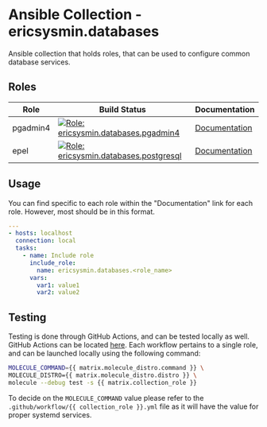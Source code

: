 # Ansible Collection - ericsysmin.databases

Ansible collection that holds roles, that can be used to configure common database services.

## Roles

| Role     | Build Status                                                                                                                                                                                                                                                                          | Documentation                                                                                                    |
| -------- | ------------------------------------------------------------------------------------------------------------------------------------------------------------------------------------------------------------------------------------------------------------------------------------- | ---------------------------------------------------------------------------------------------------------------- |
| pgadmin4 | [![Role: ericsysmin.databases.pgadmin4](https://github.com/ericsysmin/ansible-collection-databases/workflows/ericsysmin.databases.pgadmin4/badge.svg)](https://github.com/ericsysmin/ansible-collection-databases/actions?query=workflow%3A%22ericsysmin.databases.pgadmin4%22)       | [Documentation](https://github.com/ericsysmin/ansible-collection-databases/blob/main/roles/pgadmin4/readme.md)   |
| epel     | [![Role: ericsysmin.databases.postgresql](https://github.com/ericsysmin/ansible-collection-databases/workflows/ericsysmin.databases.postgresql/badge.svg)](https://github.com/ericsysmin/ansible-collection-databases/actions?query=workflow%3A%22ericsysmin.databases.postgresql%22) | [Documentation](https://github.com/ericsysmin/ansible-collection-databases/blob/main/roles/postgresql/readme.md) |

## Usage

You can find specific to each role within the "Documentation" link for each role. However, most should be in this format.

```yaml
---
- hosts: localhost
  connection: local
  tasks:
    - name: Include role
      include_role:
        name: ericsysmin.databases.<role_name>
      vars:
        var1: value1
        var2: value2
```

## Testing

Testing is done through GitHub Actions, and can be tested locally as well. GitHub Actions can be located [here](https://github.com/ericsysmin/ansible-collection-databases/actions).
Each workflow pertains to a single role, and can be launched locally using the following command:

```bash
MOLECULE_COMMAND={{ matrix.molecule_distro.command }} \
MOLECULE_DISTRO={{ matrix.molecule_distro.distro }} \
molecule --debug test -s {{ matrix.collection_role }}
```

To decide on the `MOLECULE_COMMAND` value please refer to the `.github/workflow/{{ collection_role }}.yml` file as it will have the value for proper systemd services.
